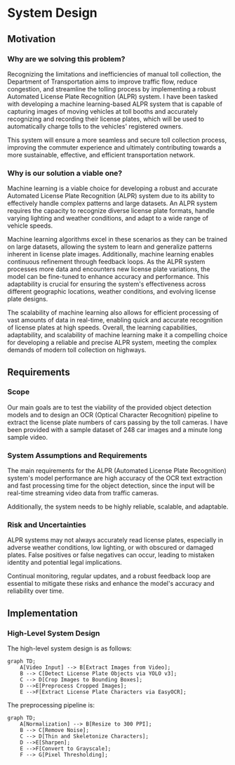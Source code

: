 # System Design

## Motivation

### Why are we solving this problem? 

Recognizing the limitations and inefficiencies of manual toll collection, the Department of Transportation aims to improve traffic flow, reduce congestion, and streamline the tolling process by implementing a robust Automated License Plate Recognition (ALPR) system. I have been tasked with developing a machine learning-based ALPR system that is capable of capturing images of moving vehicles at toll booths and accurately recognizing and recording their license plates, which will be used to automatically charge tolls to the vehicles' registered owners.

This system will ensure a more seamless and secure toll collection process, improving the commuter experience and ultimately contributing towards a more sustainable, effective, and efficient transportation network.

### Why is our solution a viable one?

Machine learning is a viable choice for developing a robust and accurate Automated License Plate Recognition (ALPR) system due to its ability to effectively handle complex patterns and large datasets. An ALPR system requires the capacity to recognize diverse license plate formats, handle varying lighting and weather conditions, and adapt to a wide range of vehicle speeds. 

Machine learning algorithms excel in these scenarios as they can be trained on large datasets, allowing the system to learn and generalize patterns inherent in license plate images. Additionally, machine learning enables continuous refinement through feedback loops. As the ALPR system processes more data and encounters new license plate variations, the model can be fine-tuned to enhance accuracy and performance. This adaptability is crucial for ensuring the system's effectiveness across different geographic locations, weather conditions, and evolving license plate designs.

The scalability of machine learning also allows for efficient processing of vast amounts of data in real-time, enabling quick and accurate recognition of license plates at high speeds. Overall, the learning capabilities, adaptability, and scalability of machine learning make it a compelling choice for developing a reliable and precise ALPR system, meeting the complex demands of modern toll collection on highways.

## Requirements

### Scope
Our main goals are to test the viability of the provided object detection models and to design an OCR (Optical Character Recognition) pipeline to extract the license plate numbers of cars passing by the toll cameras. I have been provided with a sample dataset of 248 car images and a minute long sample video.

### System Assumptions and Requirements

The main requirements for the ALPR (Automated License Plate Recognition) system's model performance are high accuracy of the OCR text extraction and fast processing time for the object detection, since the input will be real-time streaming video data from traffic cameras. 

Additionally, the system needs to be highly reliable, scalable, and adaptable.  

### Risk and Uncertainties

ALPR systems may not always accurately read license plates, especially in adverse weather conditions, low lighting, or with obscured or damaged plates. False positives or false negatives can occur, leading to mistaken identity and potential legal implications.

Continual monitoring, regular updates, and a robust feedback loop are essential to mitigate these risks and enhance the model's accuracy and reliability over time.

## Implementation 

### High-Level System Design

The high-level system design is as follows:
```mermaid
graph TD;
    A[Video Input] --> B[Extract Images from Video];
    B --> C[Detect License Plate Objects via YOLO v3];
    C --> D[Crop Images to Bounding Boxes];
    D -->E[Preprocess Cropped Images];
    E -->F[Extract License Plate Characters via EasyOCR];
```

The preprocessing pipeline is:
```mermaid
graph TD;
    A[Normalization] --> B[Resize to 300 PPI];
    B --> C[Remove Noise];
    C --> D[Thin and Skeletonize Characters];
    D -->E[Sharpen];
    E -->F[Convert to Grayscale];
    F --> G[Pixel Thresholding];
```